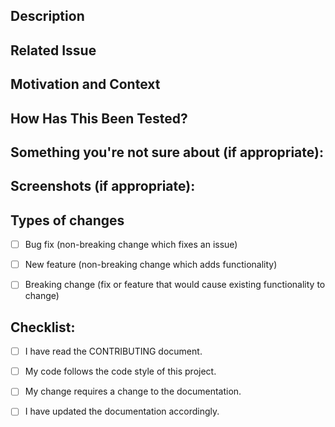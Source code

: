 
<!--- Provide a general summary of your changes in the Title above -->

## Description

<!--- Describe your changes in detail -->

## Related Issue

<!--- This project only accepts pull requests related to open issues -->

<!--- If suggesting a new feature or change, please discuss it in an issue first -->

<!--- If fixing a bug, there should be an issue describing it with steps to reproduce -->

<!--- Please link to the issue here: -->

## Motivation and Context

<!--- Why is this change required? What problem does it solve? -->

## How Has This Been Tested?

<!--- Please describe in detail how you tested your changes. -->

<!--- Include details of your testing environment, and the tests you ran to -->

<!--- see how your change affects other areas of the code, etc. -->
## Something you're not sure about (if appropriate):

<!--- if you think that your changes can/will affect other areas  -->
<!--- of the application in an indirect way that haven't been tested --->

## Screenshots (if appropriate):

## Types of changes

<!--- What types of changes does your code introduce? Put an x in all the boxes that apply: -->

- [ ] Bug fix (non-breaking change which fixes an issue)

- [ ] New feature (non-breaking change which adds functionality)

- [ ] Breaking change (fix or feature that would cause existing functionality to change)

## Checklist:

<!--- Go over all the following points, and put an x in all the boxes that apply. -->

<!--- If you’re unsure about any of these, don’t hesitate to ask. We’re here to help! -->
- [ ] I have read the CONTRIBUTING document.

- [ ] My code follows the code style of this project.

- [ ] My change requires a change to the documentation.

- [ ] I have updated the documentation accordingly.
